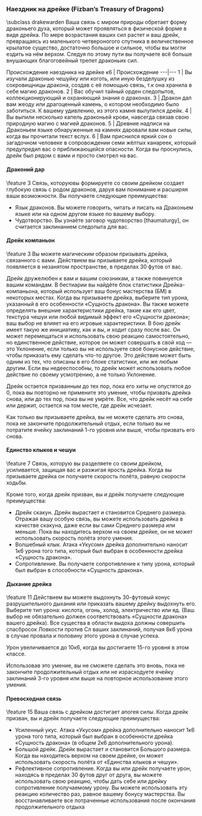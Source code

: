 ### Наездник на дрейке (Fizban’s Treasury of Dragons)
\subclass drakewarden 
Ваша связь с миром природы обретает форму драконьего духа, который может проявляться в физической форме в виде дрейка. По мере возрастания ваших сил растет и ваш дрейк, превращаясь из маленького четвероногого спутника в величественное крылатое существо, достаточно большое и сильное, чтобы вы могли ездить на нём верхом. Следуя по этому пути вы получаете всё больше внушающих благоговейный трепет драконьих сил.

Происхождение наездника на дрейке
к6 | Происхождение
---|---
1 | Вы изучали драконью чешуйку или коготь, или иную безделушку из сокровищницы дракона, создав с её помощью связь, т.к она хранила в себе магию драконов.
2 | Вас обучил тайный орден следопытов, коллекционирующий и охраняющий знания о драконах.
3 | Дракон дал вам жеоду или драгоценный камень, о котором необходимо было заботиться. К вашему удивлению, из этого камня вылупился дрейк.
4 | Вы выпили несколько капель драконьей крови, навсегда связав свою природную магию с магией драконов.
5 | Древние надписи на Драконьем языке обнаруженные на камнях даровали вам новые силы, когда вы прочитали текст вслух.
6 | Вам приснился яркий сон о загадочном человеке в сопровождении семи жёлтых канареек, который предупредил вас о приближающейся опасности. Когда вы проснулись, дрейк был рядом с вами и просто смотрел на вас.

#### Драконий дар
\feature 3 
Связь, которуювы формируете со своим дрейком создает глубокую связь с родом драконов, даруя вам понимание и расширяя ваши возможности. Вы получаете следующие преимущества:

- Язык драконов. Вы можете говорить, читать и писать на Драконьем языке или на одном другом языке по вашему выбору.
- Чудотворство. Вы узнаёте заговор чудотворство [thaumaturgy], он считается заклинанием следопыта для вас.

#### Дрейк компаньон
\feature 3 
Вы можете магическим образом призывать дрейка, связанного с вами. Действием вы призываете дрейка, который появляется в незанятом пространстве, в пределах 30 футов от вас.

Дрейк дружелюбен к вам и вашим союзникам, а также повинуется вашим командам. В бестиарии вы найдёте блок статистики Дрейка-компаньона, который использует ваш бонус мастерства (БМ) в некоторых местах. Когда вы призываете дрейка, выберите тип урона, указанный в его особенности «Сущность дракона». Вы также можете определять внешние характеристики дрейка, такие как его цвет, текстура чешуи или любой видимый эффект его «Сущности дракона»; ваш выбор не влияет на его игровые характеристики.
В бою дрейк имеет такую же инициативу, как и вы, и ходит сразу после вас. Он может перемещаться и использовать свою реакцию самостоятельно, но единственное действие, которое он может совершать в свой ход — это Уклонение, если только вы не используете своё бонусное действие, чтобы приказать ему сделать что-то другое. Это действие может быть одним из тех, что описаны в его блоке статистики, или же любым другим. Если вы недееспособны, то дрейк может использовать любое действие по своему усмотрению, а не только Уклонение.

Дрейк остается призванным до тех пор, пока его хиты не опустятся до 0, пока вы повторно не примените это умение, чтобы призвать дрейка снова, или до тех пор, пока вы не умрёте. Все, что дрейк несёт на себе или держит, остается на том месте, где дрейк исчезает.

Как только вы призываете дрейка, вы не можете сделать это снова, пока не закончите продолжительный отдых, если только вы не потратите ячейку заклинаний 1-го уровня или выше, чтобы призвать его снова.

#### Единство клыков и чешуи
\feature 7 
Связь, которую вы разделяете со своим дрейком, усиливается, защищая вас и разжигая ярость дрейка. Когда вы призываете дрейка он получаете скорость полёта, равную скорости ходьбы.

Кроме того, когда дрейк призван, вы и дрейк получаете следующие преимущества:

- Дрейк скакун. Дрейк вырастает и становится Среднего размера. Отражая вашу особую связь, вы можете использовать дрейка в качестве скакуна, даже если вы сами Среднего размера или меньше. Пока вы находитесь верхом на своем дрейке, он не может использовать скорость полёта этого умения.
- Волшебный клык. Атака «Укусом» дрейка дополнительно наносит 1к6 урона того типа, который был выбран в особенности дрейка «Сущность дракона».
- Сопротивление. Вы получаете сопротивление к типу урона, который был выбран в способности «Сущность дракона».

#### Дыхание дрейка
\feature 11 
Действием вы можете выдохнуть 30-футовый конус разрушительного дыхания или приказать вашему дрейку выдохнуть его. Выберите тип урона: кислота, огонь, холод, электричество или яд. (Ваш выбор не обязательно должен соответствовать «Сущности дракона» вашего дрейка). Все существа в области выдоха должны совершить спасбросок Ловкости против Сл ваших заклинаний, получая 8к6 урона в случае провала и половину этого урона в случае успеха.

Урон увеличивается до 10к6, когда вы достигаете 15-го уровня в этом классе.

Использовав это умение, вы не сможете сделать это вновь, пока не закончите продолжительный отдых или не израсходуете ячейку заклинаний 3-го уровня или выше на повторное использование этого умения.

#### Превосходная связь
\feature 15
Ваша связь с дрейком достигает апогея силы. Когда дрейк призван, вы и дрейк получаете следующие преимущества:

- Усиленный укус. Атака «Укусом» дрейка дополнительно наносит 1к6 урона того типа, который был выбран в особенности дрейка «Сущность дракона» (в общем 2к6 дополнительного урона).
- Большой дрейк. Дрейк вырастает и становится Большого размера. Когда вы находитесь верхом на своем дрейке, он может использовать скорость полёта от «Единства клыков и чешуи».
- Рефлективное сопротивление. Когда вы или дрейк получаете урон, находясь в пределах 30 футов друг от друга, вы можете использовать свою реакцию, чтобы дать себе или дрейку сопротивление получаемому урону. Вы можете использовать эту реакцию количество раз, равное вашему бонусу мастерства. Вы восстанавливаете все потраченные использования после окончания продолжительного отдыха
